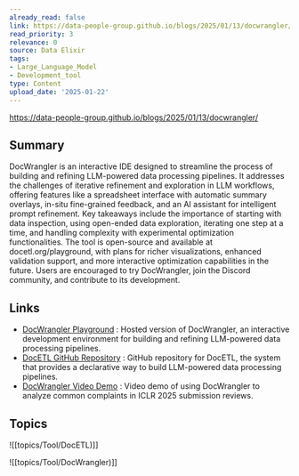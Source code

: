 ```yaml
---
already_read: false
link: https://data-people-group.github.io/blogs/2025/01/13/docwrangler/
read_priority: 3
relevance: 0
source: Data Elixir
tags:
- Large_Language_Model
- Development_tool
type: Content
upload_date: '2025-01-22'
---
```


https://data-people-group.github.io/blogs/2025/01/13/docwrangler/
## Summary

DocWrangler is an interactive IDE designed to streamline the process of building and refining LLM-powered data processing pipelines. It addresses the challenges of iterative refinement and exploration in LLM workflows, offering features like a spreadsheet interface with automatic summary overlays, in-situ fine-grained feedback, and an AI assistant for intelligent prompt refinement. Key takeaways include the importance of starting with data inspection, using open-ended data exploration, iterating one step at a time, and handling complexity with experimental optimization functionalities. The tool is open-source and available at docetl.org/playground, with plans for richer visualizations, enhanced validation support, and more interactive optimization capabilities in the future. Users are encouraged to try DocWrangler, join the Discord community, and contribute to its development.
## Links

- [DocWrangler Playground](http://docetl.org/playground) : Hosted version of DocWrangler, an interactive development environment for building and refining LLM-powered data processing pipelines.
- [DocETL GitHub Repository](https://github.com/ucbepic/docetl) : GitHub repository for DocETL, the system that provides a declarative way to build LLM-powered data processing pipelines.
- [DocWrangler Video Demo](https://youtu.be/ytAsNoTZfhw) : Video demo of using DocWrangler to analyze common complaints in ICLR 2025 submission reviews.

## Topics

![[topics/Tool/DocETL)]]

![[topics/Tool/DocWrangler)]]
